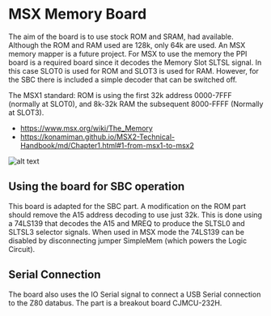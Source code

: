 # MSX Memory Board

The aim of the board is to use stock ROM and SRAM,  had available. Although the ROM and RAM used are 128k, only 64k are used. An MSX memory mapper is a future project.
For MSX to use the memory the PPI board is a required board since it decodes the Memory Slot SLTSL signal. In this case SLOT0 is used for ROM and SLOT3 is used for RAM. However, for the SBC there is included a simple decoder that can be switched off.

The MSX1 standard: ROM is using the first 32k address 0000-7FFF (normally at SLOT0), and 8k-32k RAM the subsequent 8000-FFFF (Normally at SLOT3).
- https://www.msx.org/wiki/The_Memory
- https://konamiman.github.io/MSX2-Technical-Handbook/md/Chapter1.html#1-from-msx1-to-msx2

![alt text](https://github.com/micsche/MSX/blob/main/msx1-memory/msx-mem.svg)

## Using the board for SBC operation
This board is adapted for the SBC part. A modification on the ROM part should remove the A15 address decoding to use just 32k.
This is done using a 74LS139 that decodes the A15 and MREQ to produce the SLTSL0 and SLTSL3 selector signals. 
When used in MSX mode the 74LS139 can be disabled by disconnecting jumper SimpleMem (which powers the Logic Circuit).

## Serial Connection
The board also uses the IO Serial signal to connect a USB Serial connection to the Z80 databus. The part is a breakout board CJMCU-232H. 
